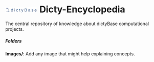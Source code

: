 ![dicty_temp_logo](https://github.com/dictyBase/Dicty-Encyclopedia/blob/master/images/dicty_new_logo-ultrasmall.jpeg?raw=true) Dicty-Encyclopedia
==================

The central repository of knowledge about dictyBase computational projects.

##### Folders

__Images/__: Add any image that might help explaining concepts.